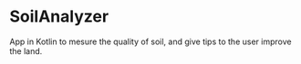 # SoilAnalyzer
App in Kotlin to mesure the quality of soil, and give tips to the user improve the land.
